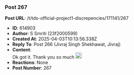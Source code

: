 ### Post 267
**Post URL**: /t/tds-official-project1-discrepencies/171141/267
- **ID**: 614903
- **Author**: S Smriti (23f2000599)
- **Created At**: 2025-04-03T10:13:56.338Z
- **Reply To**: Post 266 (Jivraj Singh Shekhawat, Jivraj)
- **Content**:  
  Ok got it. Thank you so much <img src="https://emoji.discourse-cdn.com/google/cry.png?v=14" title=":cry:" class="emoji" alt=":cry:" loading="lazy" width="20" height="20">
- **Reactions**: None
- **Post Number**: 267

